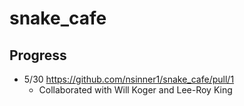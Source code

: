# snake_cafe
## Progress 
- 5/30 https://github.com/nsinner1/snake_cafe/pull/1
  - Collaborated with Will Koger and Lee-Roy King
